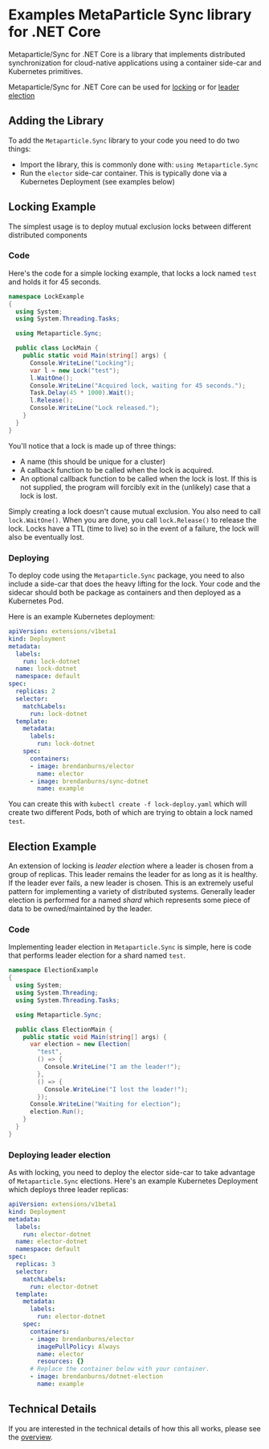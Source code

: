 # Examples MetaParticle Sync library for .NET Core

Metaparticle/Sync for .NET Core is a library that implements distributed synchronization
for cloud-native applications using a container side-car and Kubernetes primitives.

Metaparticle/Sync for .NET Core can be used for [locking](#locking-example) or for
[leader election](#election-example)

## Adding the Library
To add the `Metaparticle.Sync` library to your code you need to do two things:

   * Import the library, this is commonly done with: `using Metaparticle.Sync`
   * Run the `elector` side-car container. This is typically done via a Kubernetes Deployment (see examples below)

## Locking Example
The simplest usage is to deploy mutual exclusion locks between different distributed components

### Code
Here's the code for a simple locking example, that locks a lock named `test` and holds it for 45 seconds.

```cs
namespace LockExample
{
  using System;
  using System.Threading.Tasks;

  using Metaparticle.Sync;

  public class LockMain {
    public static void Main(string[] args) {
      Console.WriteLine("Locking");
      var l = new Lock("test");
      l.WaitOne();
      Console.WriteLine("Acquired lock, waiting for 45 seconds.");
      Task.Delay(45 * 1000).Wait();
      l.Release();
      Console.WriteLine("Lock released.");
    }
  }
}
```

You'll notice that a lock is made up of three things:
   * A name (this should be unique for a cluster)
   * A callback function to be called when the lock is acquired.
   * An optional callback function to be called when the lock is lost. If this is not supplied, the program will forcibly exit in the (unlikely) case that a lock is lost.

Simply creating a lock doesn't cause mutual exclusion. You also need to call `lock.WaitOne()`. When
you are done, you call `lock.Release()` to release the lock. Locks have a TTL (time to live) so
in the event of a failure, the lock will also be eventually lost.

### Deploying
To deploy code using the `Metaparticle.Sync` package, you need to also include a side-car that
does the heavy lifting for the lock. Your code and the sidecar should both be package as containers
and then deployed as a Kubernetes Pod.

Here is an example Kubernetes deployment:

```yaml
apiVersion: extensions/v1beta1
kind: Deployment
metadata:
  labels:
    run: lock-dotnet
  name: lock-dotnet
  namespace: default
spec:
  replicas: 2
  selector:
    matchLabels:
      run: lock-dotnet
  template:
    metadata:
      labels:
        run: lock-dotnet 
    spec:
      containers:
      - image: brendanburns/elector
        name: elector
      - image: brendanburns/sync-dotnet
        name: example
```

You can create this with `kubectl create -f lock-deploy.yaml` which will create two different Pods, both of which are trying to obtain a lock named `test`.

## Election Example
An extension of locking is _leader election_ where a leader is chosen from a group of replicas.
This leader remains the leader for as long as it is healthy. If the leader ever fails, a new
leader is chosen. This is an extremely useful pattern for implementing a variety of distributed systems. Generally leader election is performed for a named _shard_ which represents some piece
of data to be owned/maintained by the leader.

### Code
Implementing leader election in `Metaparticle.Sync` is simple, here is code that performs
leader election for a shard named `test`.

```cs
namespace ElectionExample
{
  using System;
  using System.Threading;
  using System.Threading.Tasks;

  using Metaparticle.Sync;

  public class ElectionMain {
    public static void Main(string[] args) {
      var election = new Election(
        "test",
        () => {
          Console.WriteLine("I am the leader!");
        },
        () => {
          Console.WriteLine("I lost the leader!");
        });
      Console.WriteLine("Waiting for election");
      election.Run();
    }
  }
}
```

### Deploying leader election
As with locking, you need to deploy the elector side-car to take advantage of `Metaparticle.Sync` elections. Here's an example Kubernetes Deployment which deploys three leader replicas:

```yaml
apiVersion: extensions/v1beta1
kind: Deployment
metadata:
  labels:
    run: elector-dotnet
  name: elector-dotnet
  namespace: default
spec:
  replicas: 3
  selector:
    matchLabels:
      run: elector-dotnet
  template:
    metadata:
      labels:
        run: elector-dotnet
    spec:
      containers:
      - image: brendanburns/elector
        imagePullPolicy: Always
        name: elector
        resources: {}
      # Replace the container below with your container.
      - image: brendanburns/dotnet-election
        name: example
```

## Technical Details
If you are interested in the technical details of how this all works, please see the [overview](../overview.md).